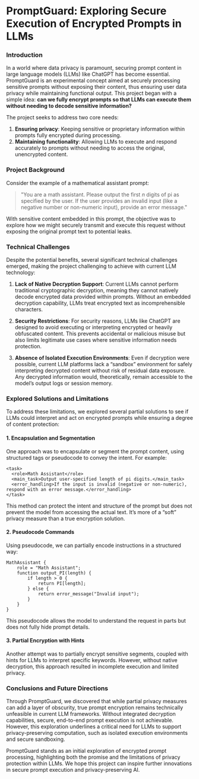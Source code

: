 # PromptGuard: Exploring Secure Execution of Encrypted Prompts in LLMs

### Introduction

In a world where data privacy is paramount, securing prompt content in large language models (LLMs) like ChatGPT has become essential. PromptGuard is an experimental concept aimed at securely processing sensitive prompts without exposing their content, thus ensuring user data privacy while maintaining functional output. This project began with a simple idea: **can we fully encrypt prompts so that LLMs can execute them without needing to decode sensitive information?**

The project seeks to address two core needs:
1. **Ensuring privacy**: Keeping sensitive or proprietary information within prompts fully encrypted during processing.
2. **Maintaining functionality**: Allowing LLMs to execute and respond accurately to prompts without needing to access the original, unencrypted content.

### Project Background

Consider the example of a mathematical assistant prompt:
> "You are a math assistant. Please output the first *n* digits of pi as specified by the user. If the user provides an invalid input (like a negative number or non-numeric input), provide an error message."

With sensitive content embedded in this prompt, the objective was to explore how we might securely transmit and execute this request without exposing the original prompt text to potential leaks.

### Technical Challenges

Despite the potential benefits, several significant technical challenges emerged, making the project challenging to achieve with current LLM technology:

1. **Lack of Native Decryption Support**: 
   Current LLMs cannot perform traditional cryptographic decryption, meaning they cannot natively decode encrypted data provided within prompts. Without an embedded decryption capability, LLMs treat encrypted text as incomprehensible characters.

2. **Security Restrictions**: 
   For security reasons, LLMs like ChatGPT are designed to avoid executing or interpreting encrypted or heavily obfuscated content. This prevents accidental or malicious misuse but also limits legitimate use cases where sensitive information needs protection.

3. **Absence of Isolated Execution Environments**: 
   Even if decryption were possible, current LLM platforms lack a “sandbox” environment for safely interpreting decrypted content without risk of residual data exposure. Any decrypted information would, theoretically, remain accessible to the model’s output logs or session memory.

### Explored Solutions and Limitations

To address these limitations, we explored several partial solutions to see if LLMs could interpret and act on encrypted prompts while ensuring a degree of content protection:

#### 1. Encapsulation and Segmentation

One approach was to encapsulate or segment the prompt content, using structured tags or pseudocode to convey the intent. For example:
```plaintext
<task>
  <role>Math Assistant</role>
  <main_task>Output user-specified length of pi digits.</main_task>
  <error_handling>If the input is invalid (negative or non-numeric), respond with an error message.</error_handling>
</task>
```
This method can protect the intent and structure of the prompt but does not prevent the model from accessing the actual text. It’s more of a “soft” privacy measure than a true encryption solution.

#### 2. Pseudocode Commands

Using pseudocode, we can partially encode instructions in a structured way:
```plaintext
MathAssistant {
    role = "Math Assistant";
    function output_PI(length) {
        if length > 0 {
            return PI[length];
        } else {
            return error_message("Invalid input");
        }
    }
}
```
This pseudocode allows the model to understand the request in parts but does not fully hide prompt details.

#### 3. Partial Encryption with Hints

Another attempt was to partially encrypt sensitive segments, coupled with hints for LLMs to interpret specific keywords. However, without native decryption, this approach resulted in incomplete execution and limited privacy.

### Conclusions and Future Directions

Through PromptGuard, we discovered that while partial privacy measures can add a layer of obscurity, true prompt encryption remains technically unfeasible in current LLM frameworks. Without integrated decryption capabilities, secure, end-to-end prompt execution is not achievable. However, this exploration underlines a critical need for LLMs to support privacy-preserving computation, such as isolated execution environments and secure sandboxing.

PromptGuard stands as an initial exploration of encrypted prompt processing, highlighting both the promise and the limitations of privacy protection within LLMs. We hope this project can inspire further innovations in secure prompt execution and privacy-preserving AI.
